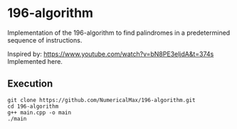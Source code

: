 # 196-algorithm
Implementation of the 196-algorithm to find palindromes in a predetermined sequence of instructions.

Inspired by: https://www.youtube.com/watch?v=bN8PE3eljdA&t=374s
Implemented here.

## Execution
```
git clone https://github.com/NumericalMax/196-algorithm.git
cd 196-algorithm
g++ main.cpp -o main
./main
```
